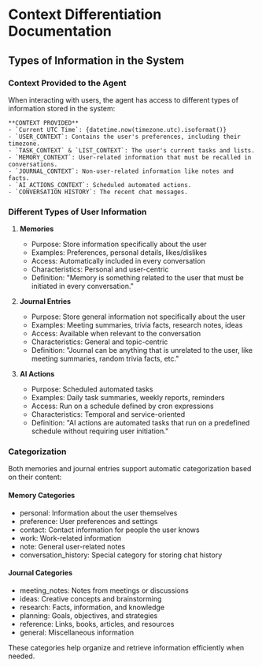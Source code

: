 # Context Differentiation Documentation

## Types of Information in the System

### Context Provided to the Agent

When interacting with users, the agent has access to different types of information stored in the system:

```
**CONTEXT PROVIDED**
- `Current UTC Time`: {datetime.now(timezone.utc).isoformat()}
- `USER_CONTEXT`: Contains the user's preferences, including their timezone.
- `TASK_CONTEXT` & `LIST_CONTEXT`: The user's current tasks and lists.
- `MEMORY_CONTEXT`: User-related information that must be recalled in conversations.
- `JOURNAL_CONTEXT`: Non-user-related information like notes and facts.
- `AI_ACTIONS_CONTEXT`: Scheduled automated actions.
- `CONVERSATION HISTORY`: The recent chat messages.
```

### Different Types of User Information

1. **Memories**
   - Purpose: Store information specifically about the user
   - Examples: Preferences, personal details, likes/dislikes
   - Access: Automatically included in every conversation
   - Characteristics: Personal and user-centric
   - Definition: "Memory is something related to the user that must be initiated in every conversation."

2. **Journal Entries**
   - Purpose: Store general information not specifically about the user
   - Examples: Meeting summaries, trivia facts, research notes, ideas
   - Access: Available when relevant to the conversation
   - Characteristics: General and topic-centric
   - Definition: "Journal can be anything that is unrelated to the user, like meeting summaries, random trivia facts, etc."

3. **AI Actions**
   - Purpose: Scheduled automated tasks
   - Examples: Daily task summaries, weekly reports, reminders
   - Access: Run on a schedule defined by cron expressions
   - Characteristics: Temporal and service-oriented
   - Definition: "AI actions are automated tasks that run on a predefined schedule without requiring user initiation."

### Categorization

Both memories and journal entries support automatic categorization based on their content:

#### Memory Categories
- personal: Information about the user themselves
- preference: User preferences and settings
- contact: Contact information for people the user knows
- work: Work-related information
- note: General user-related notes
- conversation_history: Special category for storing chat history

#### Journal Categories
- meeting_notes: Notes from meetings or discussions
- ideas: Creative concepts and brainstorming
- research: Facts, information, and knowledge
- planning: Goals, objectives, and strategies
- reference: Links, books, articles, and resources
- general: Miscellaneous information

These categories help organize and retrieve information efficiently when needed.

